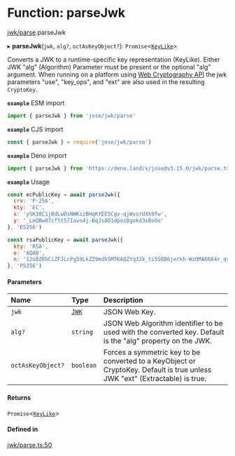 # Function: parseJwk

[jwk/parse](../modules/jwk_parse.md).parseJwk

▸ **parseJwk**(`jwk`, `alg?`, `octAsKeyObject?`): `Promise`<[`KeyLike`](../types/types.KeyLike.md)\>

Converts a JWK to a runtime-specific key representation (KeyLike). Either
JWK "alg" (Algorithm) Parameter must be present or the optional "alg" argument. When
running on a platform using [Web Cryptography API](https://www.w3.org/TR/WebCryptoAPI/)
the jwk parameters "use", "key_ops", and "ext" are also used in the resulting `CryptoKey`.

**`example`** ESM import
```js
import { parseJwk } from 'jose/jwk/parse'
```

**`example`** CJS import
```js
const { parseJwk } = require('jose/jwk/parse')
```

**`example`** Deno import
```js
import { parseJwk } from 'https://deno.land/x/jose@v3.15.0/jwk/parse.ts'
```

**`example`** Usage
```js
const ecPublicKey = await parseJwk({
  crv: 'P-256',
  kty: 'EC',
  x: 'ySK38C1jBdLwDsNWKzzBHqKYEE5Cgv-qjWvorUXk9fw',
  y: '_LeQBw07cf5t57Iavn4j-BqJsAD1dpoz8gokd3sBsOo'
}, 'ES256')

const rsaPublicKey = await parseJwk({
  kty: 'RSA',
  e: 'AQAB',
  n: '12oBZRhCiZFJLcPg59LkZZ9mdhSMTKAQZYq32k_ti5SBB6jerkh-WzOMAO664r_qyLkqHUSp3u5SbXtseZEpN3XPWGKSxjsy-1JyEFTdLSYe6f9gfrmxkUF_7DTpq0gn6rntP05g2-wFW50YO7mosfdslfrTJYWHFhJALabAeYirYD7-9kqq9ebfFMF4sRRELbv9oi36As6Q9B3Qb5_C1rAzqfao_PCsf9EPsTZsVVVkA5qoIAr47lo1ipfiBPxUCCNSdvkmDTYgvvRm6ZoMjFbvOtgyts55fXKdMWv7I9HMD5HwE9uW839PWA514qhbcIsXEYSFMPMV6fnlsiZvQQ'
}, 'PS256')
```

#### Parameters

| Name | Type | Description |
| :------ | :------ | :------ |
| `jwk` | [`JWK`](../interfaces/types.JWK.md) | JSON Web Key. |
| `alg?` | `string` | JSON Web Algorithm identifier to be used with the converted key. Default is the "alg" property on the JWK. |
| `octAsKeyObject?` | `boolean` | Forces a symmetric key to be converted to a KeyObject or CryptoKey. Default is true unless JWK "ext" (Extractable) is true. |

#### Returns

`Promise`<[`KeyLike`](../types/types.KeyLike.md)\>

#### Defined in

[jwk/parse.ts:50](https://github.com/panva/jose/blob/v3.15.0/src/jwk/parse.ts#L50)
